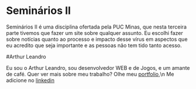 # Seminários II

Seminários II é uma disciplina ofertada pela PUC Minas, que nesta terceira parte tivemos que fazer um site sobre qualquer assunto.
Eu escolhi fazer sobre notícias quanto ao processo e impacto desse vírus em aspectos que eu acredito que seja importante e as pessoas não tem tido tanto acesso.

#Arthur Leandro

Eu sou o Arthur Leandro, sou desenvolvedor WEB e de Jogos, e um amante de café. Quer ver mais sobre meu trabalho? 
Olhe meu [portfolio](https://arthurleandro.github.io./),\n
Me adicione no [linkedin](https://www.linkedin.com/in/arthur-leandro-developer/)
